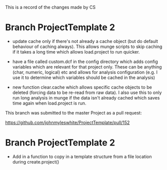 This is a record of the changes made by CS

Branch ProjectTemplate 2
========================

* update cache only if there's not already a cache object (but do default behaviour of caching always). This allows munge scripts to skip caching if it takes a long time which allows load.project to run quicker.

* have a file called custom.dcf in the config directory which adds config variables which are relevant for that project only. These can be anything (char, numeric, logical) etc and allows for analysis configuration (e.g. I use it to determine which variables should be cached in the analysis)

* new function clear.cache which allows specific cache objects to be deleted (forcing data to be re-read from raw data). I also use this to only run long analysis in munge if the data isn't already cached which saves time again when load.project is run.

This branch was submitted to the master Project as a pull request:

https://github.com/johnmyleswhite/ProjectTemplate/pull/152

Branch ProjectTemplate 2
========================

* Add in a function to copy in a template structure from a file location during create.project()

